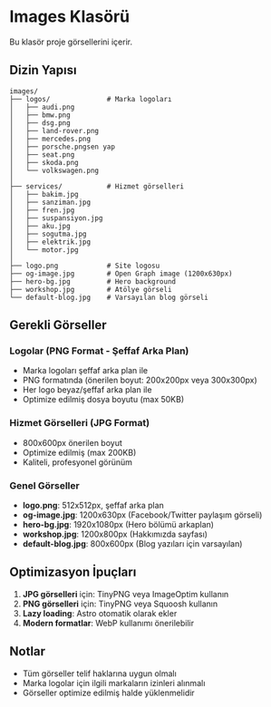 # Images Klasörü

Bu klasör proje görsellerini içerir.

## Dizin Yapısı

```
images/
├── logos/              # Marka logoları
│   ├── audi.png
│   ├── bmw.png
│   ├── dsg.png
│   ├── land-rover.png
│   ├── mercedes.png
│   ├── porsche.pngsen yap
│   ├── seat.png
│   ├── skoda.png
│   └── volkswagen.png
│
├── services/           # Hizmet görselleri
│   ├── bakim.jpg
│   ├── sanziman.jpg
│   ├── fren.jpg
│   ├── suspansiyon.jpg
│   ├── aku.jpg
│   ├── sogutma.jpg
│   ├── elektrik.jpg
│   └── motor.jpg
│
├── logo.png            # Site logosu
├── og-image.jpg        # Open Graph image (1200x630px)
├── hero-bg.jpg         # Hero background
├── workshop.jpg        # Atölye görseli
└── default-blog.jpg    # Varsayılan blog görseli
```

## Gerekli Görseller

### Logolar (PNG Format - Şeffaf Arka Plan)
- Marka logoları şeffaf arka plan ile
- PNG formatında (önerilen boyut: 200x200px veya 300x300px)
- Her logo beyaz/şeffaf arka plan ile
- Optimize edilmiş dosya boyutu (max 50KB)

### Hizmet Görselleri (JPG Format)
- 800x600px önerilen boyut
- Optimize edilmiş (max 200KB)
- Kaliteli, profesyonel görünüm

### Genel Görseller
- **logo.png**: 512x512px, şeffaf arka plan
- **og-image.jpg**: 1200x630px (Facebook/Twitter paylaşım görseli)
- **hero-bg.jpg**: 1920x1080px (Hero bölümü arkaplan)
- **workshop.jpg**: 1200x800px (Hakkımızda sayfası)
- **default-blog.jpg**: 800x600px (Blog yazıları için varsayılan)

## Optimizasyon İpuçları

1. **JPG görselleri** için: TinyPNG veya ImageOptim kullanın
2. **PNG görselleri** için: TinyPNG veya Squoosh kullanın
3. **Lazy loading**: Astro otomatik olarak ekler
4. **Modern formatlar**: WebP kullanımı önerilebilir

## Notlar

- Tüm görseller telif haklarına uygun olmalı
- Marka logolar için ilgili markaların izinleri alınmalı
- Görseller optimize edilmiş halde yüklenmelidir

